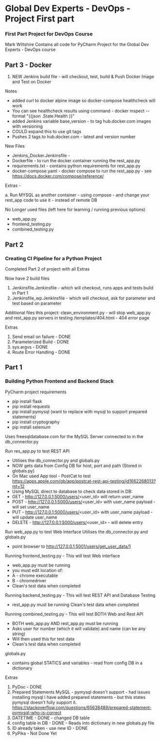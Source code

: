 # Global Dev Experts - DevOps - Project First part

### First Part Project for DevOps Course

Mark Wiltshire
Contains all code for PyCharm Project for the Global Dev Experts - DevOps course

## Part 3 - Docker

1. NEW Jenkins build file  - will checkout, test, build & Push Docker Image and Test on Docker

Notes
- added curl to docker alpine image so docker-compose healthcheck will work
- You can see healthcheck results using command - docker inspect --format "{{json .State.Health }}" <container name>
- added Jenkins variable base_version - to tag hub.docker.com images with versioning
- COULD expand this to use git tags
- Pushes 2 tags to hub.docker.com - latest and version number


New Files
- Jenkins_Docker.Jenkinsfile -
- Dockerfile - to run the docker container running the rest_app.py
- requirements.txt - contains python requirements for rest_app.py
- docker-compose.yaml - docker compose to run the rest_app.py - see https://docs.docker.com/compose/reference/

Extras - 

a. Run MYSQL as another container - using compose - and change your rest_app code to use it - instead of remote DB

No Longer used files (left here for learning / running previous options)
- web_app.py
- frontend_testing.py
- combined_testing.py

## Part 2

### Creating CI Pipeline for a Python Project

Completed Part 2 of project with all Extras

Now have 2 build files
1. Jenkinsfile.Jenkinsfile - which will checkout, runs apps and tests build in Part 1
2. Jenkinsfile_wp.Jenkinsfile - which will checkout, ask for parameter and test based on parameter

Additional files this project:
clean_environment.py - will stop web_app.py and rest_app.py servers in testing
/templates/404.html - 404 error page

Extras
1. Send email on failure - DONE
2. Parameterized Build - DONE
3. sys.argvs - DONE
4. Route Error Handling - DONE


## Part 1

### Building Python Frontend and Backend Stack

PyCharm project requirements

* pip install flask
* pip install requests
* pip install pymysql (want to replace with mysql to support prepared statements)
* pip install cryptography
* pip install selenium

Uses freesqldatabase.com for the MySQL Server connected to in the db_connector.py

Run res_app.py to test REST API

* Utilises the db_connector.py and globals.py
* NOW gets data from Config DB for host, port and path (Stored in globals.py)
* On Mac used App tool - PostCat to test https://apps.apple.com/gb/app/postcat-rest-api-testing/id1662268013?mt=12
* Using MySQL direct to database to check data stored in DB:
* GET - http://127.0.0.1:5000/users/<user_id> will return user_name
* POST - http://127.0.0.1:5000/users/<user_id> with user_name payload - will set user_name
* PUT - http://127.0.0.1:5000/users/<user_id> with user_name payload - will update user_name
* DELETE - http://127.0.0.1:5000/users/<user_id>  - will delete entry

Run web_app.py to test Web Interface
Utilises the db_connector.py and globals.py

* point browser to http://127.0.0.1:5001/users/get_user_data/1

Running frontend_testing.py - This will test Web interface

* web_app.py must be running
* you must edit location of:
* A - chrome executable
* B - chromedriver
* Clean's test data when completed

Running backend_testing.py - This will test REST API and Database Testing

* rest_app.py must be running
  Clean's test data when completed

Running combined_testing.py - This will test BOTH Web and Rest API

* BOTH web_app.py AND rest_app.py must be running
* Asks user for number (which it will validate) and name (can be any string)
* Will then used this for test data
* Clean's test data when completed

globals.py

* contains global STATICS and variables - read from config DB in a dictionary

Extras

1. PyDoc - DONE
2. Prepared Statements MySQL - pymysql doesn't support - had issues installing mysql
   I have added prepared statements - but this states pymysql doesn't fully support it.
   https://stackoverflow.com/questions/65638489/prepared-statement-pymysql-who-is-correct
3. DATETIME - DONE - changed DB table
4. config table in DB - DONE - Reads into dictionary in new globals.py file
5. ID already taken - use new ID - DONE
6. PyPika - Not Done Yet
